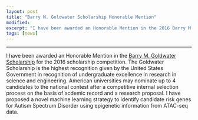 ```yaml
---
layout: post
title: "Barry M. Goldwater Scholarship Honorable Mention"
modified:
excerpt: "I have been awarded an Honorable Mention in the 2016 Barry M. Goldwater national scholarship competition."
tags: [news]
---
```



---

 I have been awarded an Honorable Mention in the [Barry M. Goldwater Scholarship](https://goldwater.scholarsapply.org/yybull.php) for the 2016 scholarship competition. The Goldwater Scholarship is the highest recognition given by the United States Government in recognition of undergraduate excellence in research in science and engineering. American universities may nominate up to 4 candidates to the national contest after a competitive internal selection process on the basis of acdemic record and a research proposal. I have proposed a novel machine learning strategy to identify candidate risk genes for Autism Spectrum Disorder using epigenetic information from ATAC-seq data.     
